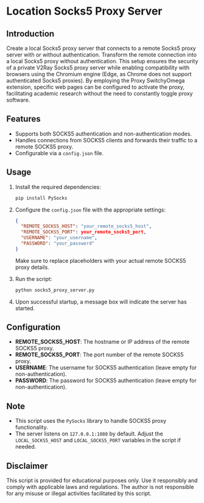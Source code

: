 # Location Socks5 Proxy Server

## Introduction

Create a local Socks5 proxy server that connects to a remote Socks5 proxy server with or without authentication. Transform the remote connection into a local Socks5 proxy without authentication. This setup ensures the security of a private V2Ray Socks5 proxy server while enabling compatibility with browsers using the Chromium engine (Edge, as Chrome does not support authenticated Socks5 proxies). By employing the Proxy SwitchyOmega extension, specific web pages can be configured to activate the proxy, facilitating academic research without the need to constantly toggle proxy software.

## Features

- Supports both SOCKS5 authentication and non-authentication modes.
- Handles connections from SOCKS5 clients and forwards their traffic to a remote SOCKS5 proxy.
- Configurable via a `config.json` file.

## Usage

1. Install the required dependencies:

   ```bash
   pip install PySocks
   ```

2. Configure the `config.json` file with the appropriate settings:

   ```json
   {
     "REMOTE_SOCKS5_HOST": "your_remote_socks5_host",
     "REMOTE_SOCKS5_PORT": your_remote_socks5_port,
     "USERNAME": "your_username",
     "PASSWORD": "your_password"
   }
   ```

   Make sure to replace placeholders with your actual remote SOCKS5 proxy details.

3. Run the script:

   ```bash
   python socks5_proxy_server.py
   ```

4. Upon successful startup, a message box will indicate the server has started.

## Configuration

- **REMOTE_SOCKS5_HOST**: The hostname or IP address of the remote SOCKS5 proxy.
- **REMOTE_SOCKS5_PORT**: The port number of the remote SOCKS5 proxy.
- **USERNAME**: The username for SOCKS5 authentication (leave empty for non-authentication).
- **PASSWORD**: The password for SOCKS5 authentication (leave empty for non-authentication).

## Note

- This script uses the `PySocks` library to handle SOCKS5 proxy functionality.
- The server listens on `127.0.0.1:1080` by default. Adjust the `LOCAL_SOCKS5_HOST` and `LOCAL_SOCKS5_PORT` variables in the script if needed.

## Disclaimer

This script is provided for educational purposes only. Use it responsibly and comply with applicable laws and regulations. The author is not responsible for any misuse or illegal activities facilitated by this script.
